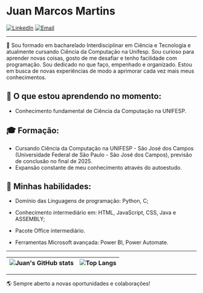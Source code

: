 # Juan Marcos Martins

[![LinkedIn](https://img.shields.io/badge/LinkedIn-Juan%20Martins-blue)](https://www.linkedin.com/in/juan-marcos-martins-1aa289248/)
[![Email](https://img.shields.io/badge/Email-juanmarcosmartinss%40gmail.com-red)](mailto:juanmarcosmartinss@gmail.com)

---
:wave: Sou formado em bacharelado Interdisciplinar em Ciência e
Tecnologia e atualmente cursando Ciência da Computação na Unifesp. Sou
curioso para aprender novas coisas, gosto de me desafiar e tenho
facilidade com programação. Sou dedicado no que faço,
empenhado e organizado. Estou em busca de novas experiências
de modo a aprimorar cada vez mais meus conhecimentos.

## :open_book: O que estou aprendendo no momento:
- Conhecimento fundamental de Ciência da Computação na UNIFESP.

## :mortar_board: Formação:
- Cursando Ciência da Computação na UNIFESP - São José dos Campos (Universidade Federal de São Paulo - São José dos Campos), previsão de conclusão no final de 2025.
- Expansão constante de meu conhecimento através do autoestudo.

## :dart: Minhas habilidades:
- Domínio das Linguagens de
programação: Python, C;

- Conhecimento intermediário em:
HTML, JavaScript, CSS,  Java e ASSEMBLY;

- Pacote Office intermediário.

- Ferramentas Microsoft avançada: Power BI, Power Automate.



---

| ![Juan's GitHub stats](https://github-readme-stats.vercel.app/api?username=juanmmartinss&show_icons=true&theme=merko) | ![Top Langs](https://github-readme-stats.vercel.app/api/top-langs/?username=juanmmartinss&layout=compact&theme=merko) |
| --- | --- |



---

:earth_americas: Sempre aberto a novas oportunidades e colaborações!
